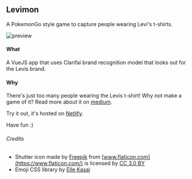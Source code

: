 ## Levimon
A PokemonGo style game to capture people wearing Levi's t-shirts.

![preview](https://github.com/mstrlaw/levimon/blob/master/public/desktop_test.gif)

#### What
A VueJS app that uses Clarifai brand recognition model that looks out for the Levis brand.

#### Why
There's just too many people wearing the Levis t-shirt! Why not make a game of it? Read more about it on [medium](http://example.com).

Try it out, it's hosted on [Netlify](https://suspicious-hawking-79fe18.netlify.com).

Have fun :)


###### Credits
- Shutter icon made by [Freepik](http://www.freepik.com) from [www.flaticon.com](https://www.flaticon.com/) is licensed by [CC 3.0 BY](http://creativecommons.org/licenses/by/3.0/)
- Emoji CSS library by [Elle Kasai](http://ellekasai.com/)
